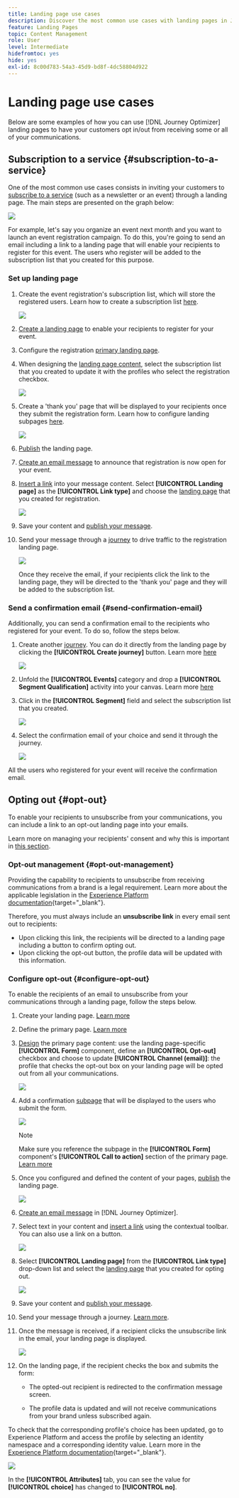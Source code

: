 ```yaml
---
title: Landing page use cases
description: Discover the most common use cases with landing pages in Journey Optimizer
feature: Landing Pages
topic: Content Management
role: User
level: Intermediate
hidefromtoc: yes
hide: yes
exl-id: 8c00d783-54a3-45d9-bd8f-4dc58804d922
---
```

# Landing page use cases

Below are some examples of how you can use [!DNL Journey Optimizer] landing pages to have your customers opt in/out from receiving some or all of your communications.

<!--The main use cases are:
* Subscription to a service
* Opt-in
* Opt-out-->

## Subscription to a service {#subscription-to-a-service}

One of the most common use cases consists in inviting your customers to [subscribe to a service](subscription-list.md) (such as a newsletter or an event) through a landing page. The main steps are presented on the graph below:

![](../assets/lp_subscription-uc.png)

For example, let's say you organize an event next month and you want to launch an event registration campaign<!--to keep your customers that are interested updated on that event-->. To do this, you're going to send an email including a link to a landing page that will enable your recipients to register for this event. The users who register will be added to the subscription list that you created for this purpose.

### Set up landing page

1. Create the event registration's subscription list, which will store the registered users. Learn how to create a subscription list [here](subscription-list.md#define-subscription-list).

    ![](../assets/lp_subscription-uc-list.png)

1. [Create a landing page](create-lp.md) to enable your recipients to register for your event.

1. Configure the registration [primary landing page](create-lp.md#configure-primary-page).

1. When designing the [landing page content](design-lp.md), select the subscription list that you created to update it with the profiles who select the registration checkbox.

    ![](../assets/lp_subscription-uc-lp-list.png)

1. Create a 'thank you' page that will be displayed to your recipients once they submit the registration form. Learn how to configure landing subpages [here](create-lp.md#configure-subpages).

    ![](../assets/lp_subscription-uc-thanks.png)

1. [Publish](create-lp.md#publish) the landing page.

1. [Create an email message](../create-message.md) to announce that registration is now open for your event.

1. [Insert a link](../message-tracking.md#insert-links) into your message content. Select **[!UICONTROL Landing page]** as the **[!UICONTROL Link type]** and choose the [landing page](create-lp.md#configure-primary-page) that you created for registration.

    ![](../assets/lp_subscription-uc-link.png)

1. Save your content and [publish your message](../publish-manage-message.md).

1. Send your message through a [journey](../building-journeys/journey.md) to drive traffic to the registration landing page.

    ![](../assets/lp_subscription-uc-journey.png)

    Once they receive the email, if your recipients click the link to the landing page, they will be directed to the 'thank you' page and they will be added to the subscription list.

### Send a confirmation email {#send-confirmation-email}

Additionally, you can send a confirmation email to the recipients who registered for your event. To do so, follow the steps below.

1. Create another [journey](../building-journeys/journey.md). You can do it directly from the landing page by clicking the **[!UICONTROL Create journey]** button. Learn more [here](create-lp.md#configure-primary-page)

    ![](../assets/lp_subscription-uc-create-journey.png)

1. Unfold the **[!UICONTROL Events]** category and drop a **[!UICONTROL Segment Qualification]** activity into your canvas. Learn more [here](../building-journeys/segment-qualification-events.md)

1. Click in the **[!UICONTROL Segment]** field and select the subscription list that you created.

    ![](../assets/lp_subscription-uc-confirm-journey.png)

1. Select the confirmation email of your choice and send it through the journey.

    ![](../assets/lp_subscription-uc-confirm-email.png)

All the users who registered for your event will receive the confirmation email.

<!--The event registration's subscription list tracks the profiles who registered and you can send them targeted event updates.-->

## Opting out {#opt-out}

To enable your recipients to unsubscribe from your communications, you can include a link to an opt-out landing page into your emails.

Learn more on managing your recipients' consent and why this is important in [this section](../consent.md).

### Opt-out management {#opt-out-management}

Providing the capability to recipients to unsubscribe from receiving communications from a brand is a legal requirement. Learn more about the applicable legislation in the [Experience Platform documentation](https://experienceleague.adobe.com/docs/experience-platform/privacy/regulations/overview.html#regulations){target="_blank"}.

Therefore, you must always include an **unsubscribe link** in every email sent out to recipients:

* Upon clicking this link, the recipients will be directed to a landing page including a button to confirm opting out.
* Upon clicking the opt-out button, the profile data will be updated with this information.

### Configure opt-out {#configure-opt-out}

To enable the recipients of an email to unsubscribe from your communications through a landing page, follow the steps below.

1. Create your landing page. [Learn more](create-lp.md)

1. Define the primary page. [Learn more](create-lp.md#configure-primary-page)

1. [Design](design-lp.md) the primary page content: use the landing page-specific **[!UICONTROL Form]** component, define an **[!UICONTROL Opt-out]** checkbox and choose to update **[!UICONTROL Channel (email)]**: the profile that checks the opt-out box on your landing page will be opted out from all your communications.

    ![](../assets/lp_opt-out-primary-lp.png)

    <!--You can also build your own landing page and host it on the third-party system of your choice. To keep?-->

1. Add a confirmation [subpage](create-lp.md#configure-subpages) that will be displayed to the users who submit the form.

    ![](../assets/lp_opt-out-subpage.png)

    >[!NOTE]
    >
    >Make sure you reference the subpage in the **[!UICONTROL Form]** component's **[!UICONTROL Call to action]** section of the primary page. [Learn more](design-lp.md)

1. Once you configured and defined the content of your pages, [publish](create-lp.md#publish) the landing page.

    ![](../assets/lp_opt-out-publish.png)

1. [Create an email message](../create-message.md) in [!DNL Journey Optimizer].

1. Select text in your content and [insert a link](../message-tracking.md#insert-links) using the contextual toolbar. You can also use a link on a button.

    ![](../assets/lp_opt-out-insert-link.png)

1. Select **[!UICONTROL Landing page]** from the **[!UICONTROL Link type]** drop-down list and select the [landing page](create-lp.md#configure-primary-page) that you created for opting out.

    ![](../assets/lp_opt-out-landing-page.png)

1. Save your content and [publish your message](../publish-manage-message.md).

1. Send your message through a journey. [Learn more](../building-journeys/journey.md).

1. Once the message is received, if a recipient clicks the unsubscribe link in the email, your landing page is displayed.

    ![](../assets/lp_opt-out-submit-form.png)

1. On the landing page, if the recipient checks the box and submits the form:

    * The opted-out recipient is redirected to the confirmation message screen.

    * The profile data is updated and will not receive communications from your brand unless subscribed again.

To check that the corresponding profile's choice has been updated, go to Experience Platform and access the profile by selecting an identity namespace and a corresponding identity value. Learn more in the [Experience Platform documentation](https://experienceleague.adobe.com/docs/experience-platform/profile/ui/user-guide.html#getting-started){target="_blank"}.

![](../assets/lp_opt-out-profile-choice.png)

In the **[!UICONTROL Attributes]** tab, you can see the value for **[!UICONTROL choice]** has changed to **[!UICONTROL no]**.

<!--

### Other ways to opt out

You can also enable your recipients to unsubscribe whithout using landing pages.

* **One-click opt-out**

    You can add a one-click opt-out link into your email content. This will enable your recipients to quickly unsubscribe from your communications, without being redirected to a landing page where they need to confirm opting out. [Learn more](../message-tracking.md#one-click-opt-out-link)

* **Unsubscribe link in header**

    If the recipients' email client supports displaying an unsubscribe link in the email header, emails sent with [!DNL Journey Optimizer] automatically include this link. [Learn more](../consent.md#unsubscribe-email)
-->
